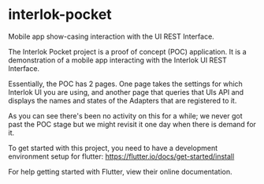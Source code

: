 # interlok-pocket
Mobile app show-casing interaction with the UI REST Interface.

The Interlok Pocket project is a proof of concept (POC) application.
It is a demonstration of a mobile app interacting with the Interlok UI REST Interface.

Essentially, the POC has 2 pages. One page takes the settings for which Interlok UI you are using, and another page that queries that UIs API and displays the names and states of the Adapters that are registered to it.

As you can see there's been no activity on this for a while; we never got past the POC stage but we might revisit it one day when there is demand for it.

To get started with this project, you need to have a development environment setup for flutter:
https://flutter.io/docs/get-started/install

For help getting started with Flutter, view their online documentation.
